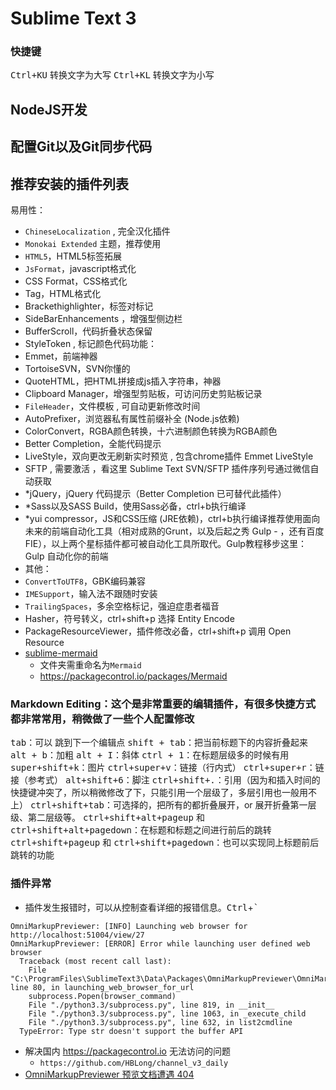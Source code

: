 # Sublime Text 3
<!-- @author DHJT 2018-12-11 -->

### 快捷键
<kbd>Ctrl+KU</kbd> 转换文字为大写
<kbd>Ctrl+KL</kbd> 转换文字为小写

## NodeJS开发
## 配置Git以及Git同步代码

## 推荐安装的插件列表
易用性：

- `ChineseLocalization` , 完全汉化插件
- `Monokai Extended` 主题，推荐使用
- `HTML5`，HTML5标签拓展
- `JsFormat`，javascript格式化
- CSS Format，CSS格式化
- Tag，HTML格式化
- Brackethighlighter，标签对标记
- SideBarEnhancements ，增强型侧边栏
- BufferScroll，代码折叠状态保留
- StyleToken , 标记颜色代码功能：
- Emmet，前端神器
- TortoiseSVN，SVN你懂的
- QuoteHTML，把HTML拼接成js插入字符串，神器
- Clipboard Manager，增强型剪贴板，可访问历史剪贴板记录
- `FileHeader`，文件模板 , 可自动更新修改时间
- AutoPrefixer，浏览器私有属性前缀补全 (Node.js依赖)
- ColorConvert，RGBA颜色转换，十六进制颜色转换为RGBA颜色
- Better Completion，全能代码提示
- LiveStyle，双向更改无刷新实时预览 , 包含chrome插件 Emmet LiveStyle
- SFTP , 需要激活 ，看这里 Sublime Text SVN/SFTP 插件序列号通过微信自动获取
- *jQuery，jQuery 代码提示（Better Completion 已可替代此插件）
- *Sass以及SASS Build，使用Sass必备，ctrl+b执行编译
- *yui compressor，JS和CSS压缩 (JRE依赖)，ctrl+b执行编译推荐使用面向未来的前端自动化工具（相对成熟的Grunt，以及后起之秀 Gulp - ，还有百度 FIE），以上两个星标插件都可被自动化工具所取代。Gulp教程移步这里：Gulp 自动化你的前端
- 其他：
- `ConvertToUTF8`，GBK编码兼容
- `IMESupport`，输入法不跟随时安装
- `TrailingSpaces`，多余空格标记，强迫症患者福音
- Hasher，符号转义，ctrl+shift+p 选择 Entity Encode
- PackageResourceViewer，插件修改必备，ctrl+shift+p 调用 Open Resource
- [sublime-mermaid](https://github.com/hlfcoding/sublime-mermaid)
    + 文件夹需重命名为`Mermaid`
    + https://packagecontrol.io/packages/Mermaid

### Markdown Editing：这个是非常重要的编辑插件，有很多快捷方式都非常常用，稍微做了一些个人配置修改
<kbd>tab</kbd>：可以 跳到下一个编辑点
<kbd>shift + tab</kbd>：把当前标题下的内容折叠起来
<kbd>alt + b</kbd>：加粗
<kbd>alt + I</kbd>：斜体
<kbd>ctrl + 1</kbd>：在标题层级多的时候有用
<kbd>super+shift+k</kbd>：图片
<kbd>ctrl+super+v</kbd>：链接（行内式）
<kbd>ctrl+super+r</kbd>：链接（参考式）
<kbd>alt+shift+6</kbd>：脚注
<kbd>ctrl+shift+.</kbd>：引用（因为和插入时间的快捷键冲突了，所以稍微修改了下，只能引用一个层级了，多层引用也一般用不上）
<kbd>ctrl+shift+tab</kbd>：可选择的，把所有的都折叠展开，or 展开折叠第一层级、第二层级等。
<kbd>ctrl+shift+alt+pageup</kbd> 和 <kbd>ctrl+shift+alt+pagedown</kbd>：在标题和标题之间进行前后的跳转
<kbd>ctrl+shift+pageup</kbd> 和 <kbd>ctrl+shift+pagedown</kbd>：也可以实现同上标题前后跳转的功能

### 插件异常
- 插件发生报错时，可以从控制查看详细的报错信息。<kbd>Ctrl</kbd>+<kbd>`</kbd>
``` log
OmniMarkupPreviewer: [INFO] Launching web browser for http://localhost:51004/view/27
OmniMarkupPreviewer: [ERROR] Error while launching user defined web browser
  Traceback (most recent call last):
    File "C:\ProgramFiles\SublimeText3\Data\Packages\OmniMarkupPreviewer\OmniMarkupPreviewer.py", line 80, in launching_web_browser_for_url
    subprocess.Popen(browser_command)
    File "./python3.3/subprocess.py", line 819, in __init__
    File "./python3.3/subprocess.py", line 1063, in _execute_child
    File "./python3.3/subprocess.py", line 632, in list2cmdline
  TypeError: Type str doesn't support the buffer API
```
- 解决国内 https://packagecontrol.io 无法访问的问题
    + `https://github.com/HBLong/channel_v3_daily`
- [OmniMarkupPreviewer 预览文档遭遇 404](https://www.ituring.com.cn/article/507691)


[1]: https://blog.csdn.net/u010071211/article/details/80791368 'sublime3176注册码破解汉化及常用插件'
[2]: https://www.cnblogs.com/ma-dongdong/p/7653231.html 'Sublime Text3使用指南'
[3]: https://blog.csdn.net/xiazhiyiyun/article/details/52142307 'OmniMarkupPreviewer的实时预览无法使用问题的解决'
[4]: https://blog.csdn.net/xingerr/article/details/71519189 'Sublime Text3--打造完美的Markdown编辑器'
[5]: https://blog.csdn.net/qq_30490125/article/details/53230408 '近乎完美的Markdown写作体验 - SublimeText3 + OmniMarkupPreviewer'
[6]: https://www.cnblogs.com/net66/p/5583880.html 'ATOM & Sublime Text 下MarkDown插件功能比较'